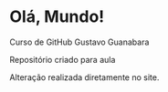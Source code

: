 # Olá, Mundo!
 Curso de GitHub Gustavo Guanabara

Repositório criado para aula
 
Alteração realizada diretamente no site.
